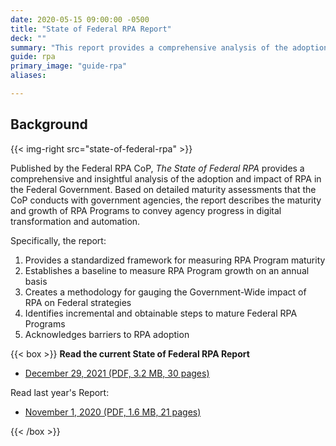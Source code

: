 ```yaml
---
date: 2020-05-15 09:00:00 -0500
title: "State of Federal RPA Report"
deck: ""
summary: "This report provides a comprehensive analysis of the adoption and impact of RPA in the Federal Government."
guide: rpa
primary_image: "guide-rpa"
aliases: 

---
```


## Background

{{< img-right src="state-of-federal-rpa" >}}

Published by the Federal RPA CoP, *The State of Federal RPA* provides a comprehensive and insightful analysis of the adoption and impact of RPA in the Federal Government. Based on detailed maturity assessments that the CoP conducts with government agencies, the report describes the maturity and growth of RPA Programs to convey agency progress in digital transformation and automation. 

Specifically, the report: 

1. Provides a standardized framework for measuring RPA Program maturity
2. Establishes a baseline to measure RPA Program growth on an annual basis
3. Creates a methodology for gauging the Government-Wide impact of RPA on Federal strategies
4. Identifies incremental and obtainable steps to mature Federal RPA Programs
5. Acknowledges barriers to RPA adoption

{{< box >}}
**Read the current State of Federal RPA Report**

* [December 29, 2021 (PDF, 3.2 MB, 30 pages)](https://s3.amazonaws.com/digitalgov/static/state-of-federal-rpa-report-12-2021.pdf)

Read last year's Report: 

* [November 1, 2020 (PDF, 1.6 MB, 21 pages)](https://s3.amazonaws.com/digitalgov/static/state-of-federal-rpa.pdf)

{{< /box >}}
